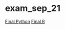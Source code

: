 # exam_sep_21


[Final Python](https://github.com/SebasvanDie/exam_sep_21/blob/master/exam_Sep_21_2018.ipynb)
[Final R](https://github.com/SebasvanDie/exam_sep_21/blob/master/exam_2_student.ipynb)
